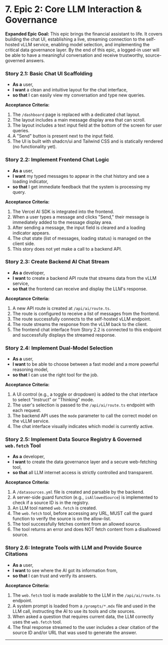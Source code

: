 # 7. Epic 2: Core LLM Interaction & Governance

**Expanded Epic Goal:** This epic brings the financial assistant to life. It covers building the chat UI, establishing a live, streaming connection to the self-hosted vLLM service, enabling model selection, and implementing the critical data governance layer. By the end of this epic, a logged-in user will be able to have a meaningful conversation and receive trustworthy, source-governed answers.

### Story 2.1: Basic Chat UI Scaffolding
* **As a** user,
* **I want** a clean and intuitive layout for the chat interface,
* **so that** I can easily view my conversation and type new queries.

**Acceptance Criteria:**
1.  The `/dashboard` page is replaced with a dedicated chat layout.
2.  The layout includes a main message display area that can scroll.
3.  The layout includes a text input field at the bottom of the screen for user queries.
4.  A "Send" button is present next to the input field.
5.  The UI is built with shadcn/ui and Tailwind CSS and is statically rendered (no functionality yet).

### Story 2.2: Implement Frontend Chat Logic
* **As a** user,
* **I want** my typed messages to appear in the chat history and see a loading indicator,
* **so that** I get immediate feedback that the system is processing my query.

**Acceptance Criteria:**
1.  The Vercel AI SDK is integrated into the frontend.
2.  When a user types a message and clicks "Send," their message is immediately added to the message display area.
3.  After sending a message, the input field is cleared and a loading indicator appears.
4.  The chat state (list of messages, loading status) is managed on the client side.
5.  This story does not yet make a call to a backend API.

### Story 2.3: Create Backend AI Chat Stream
* **As a** developer,
* **I want** to create a backend API route that streams data from the vLLM service,
* **so that** the frontend can receive and display the LLM's response.

**Acceptance Criteria:**
1.  A new API route is created at `/api/ai/route.ts`.
2.  The route is configured to receive a list of messages from the frontend.
3.  The route successfully connects to the self-hosted vLLM endpoint.
4.  The route streams the response from the vLLM back to the client.
5.  The frontend chat interface from Story 2.2 is connected to this endpoint and successfully displays the streamed response.

### Story 2.4: Implement Dual-Model Selection
* **As a** user,
* **I want** to be able to choose between a fast model and a more powerful reasoning model,
* **so that** I can use the right tool for the job.

**Acceptance Criteria:**
1.  A UI control (e.g., a toggle or dropdown) is added to the chat interface to select "Instruct" or "Thinking" mode.
2.  The user's selection is passed to the `/api/ai/route.ts` endpoint with each request.
3.  The backend API uses the `mode` parameter to call the correct model on the vLLM service.
4.  The chat interface visually indicates which model is currently active.

### Story 2.5: Implement Data Source Registry & Governed `web.fetch` Tool
* **As a** developer,
* **I want** to create the data governance layer and a secure web-fetching tool,
* **so that** all LLM internet access is strictly controlled and transparent.

**Acceptance Criteria:**
1.  A `/datasources.yml` file is created and parsable by the backend.
2.  A server-side guard function (e.g., `isAllowedSource`) is implemented to check if a source ID is in the registry.
3.  An LLM tool named `web.fetch` is created.
4.  The `web.fetch` tool, before accessing any URL, MUST call the guard function to verify the source is on the allow-list.
5.  The tool successfully fetches content from an allowed source.
6.  The tool returns an error and does NOT fetch content from a disallowed source.

### Story 2.6: Integrate Tools with LLM and Provide Source Citations
* **As a** user,
* **I want** to see where the AI got its information from,
* **so that** I can trust and verify its answers.

**Acceptance Criteria:**
1.  The `web.fetch` tool is made available to the LLM in the `/api/ai/route.ts` endpoint.
2.  A system prompt is loaded from a `/prompts/*.mdx` file and used in the LLM call, instructing the AI to use its tools and cite sources.
3.  When asked a question that requires current data, the LLM correctly uses the `web.fetch` tool.
4.  The final response streamed to the user includes a clear citation of the source ID and/or URL that was used to generate the answer.

---
